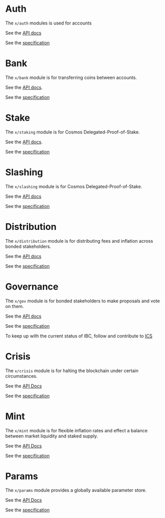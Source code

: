# Auth 

The `x/auth` modules is used for accounts

See the [API docs](https://godoc.org/github.com/BITCOIVA/Bitcoiva-sdk/x/auth)

See the [specification](https://github.com/BITCOIVA/Bitcoiva-sdk/tree/master/docs/spec/auth)

# Bank

The `x/bank` module is for transferring coins between accounts.

See the [API docs](https://godoc.org/github.com/BITCOIVA/Bitcoiva-sdk/x/bank).

See the [specification](https://github.com/BITCOIVA/Bitcoiva-sdk/tree/master/docs/spec/bank)

# Stake

The `x/staking` module is for Cosmos Delegated-Proof-of-Stake.

See the [API docs](https://godoc.org/github.com/BITCOIVA/Bitcoiva-sdk/x/staking).

See the
[specification](https://github.com/BITCOIVA/Bitcoiva-sdk/tree/master/docs/spec/staking)

# Slashing

The `x/slashing` module is for Cosmos Delegated-Proof-of-Stake.

See the [API docs](https://godoc.org/github.com/BITCOIVA/Bitcoiva-sdk/x/slashing)

See the
[specification](https://github.com/BITCOIVA/Bitcoiva-sdk/tree/master/docs/spec/slashing)

# Distribution

The `x/distribution` module is for distributing fees and inflation across bonded
stakeholders.

See the [API docs](https://godoc.org/github.com/BITCOIVA/Bitcoiva-sdk/x/distribution)

See the
[specification](https://github.com/BITCOIVA/Bitcoiva-sdk/tree/master/docs/spec/distribution)

# Governance

The `x/gov` module is for bonded stakeholders to make proposals and vote on them.

See the [API docs](https://godoc.org/github.com/BITCOIVA/Bitcoiva-sdk/x/gov)

See the
[specification](https://github.com/BITCOIVA/Bitcoiva-sdk/tree/master/docs/spec/governance)

To keep up with the current status of IBC, follow and contribute to [ICS](https://github.com/cosmos/ics)

# Crisis

The `x/crisis` module is for halting the blockchain under certain circumstances.

See the [API Docs](https://godoc.org/github.com/BITCOIVA/Bitcoiva-sdk/x/crisis)

See the [specification](https://github.com/BITCOIVA/Bitcoiva-sdk/blob/master/docs/spec/crisis)

# Mint

The `x/mint` module is for flexible inflation rates and effect a balance between market liquidity and staked supply.

See the [API Docs](https://godoc.org/github.com/BITCOIVA/Bitcoiva-sdk/x/mint)

See the [specification](https://github.com/BITCOIVA/Bitcoiva-sdk/blob/master/docs/spec/mint)

# Params

The `x/params` module provides a globally available parameter store.

See the [API Docs](https://godoc.org/github.com/BITCOIVA/Bitcoiva-sdk/x/params)

See the [specification](https://github.com/BITCOIVA/Bitcoiva-sdk/blob/master/docs/spec/params)
